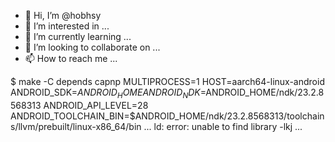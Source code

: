 - 👋 Hi, I’m @hobhsy
- 👀 I’m interested in ...
- 🌱 I’m currently learning ...
- 💞️ I’m looking to collaborate on ...
- 📫 How to reach me ...

<!---
hobhsy/hobhsy is a ✨ special ✨ repository because its `README.md` (this file) appears on your GitHub profile.
You can click the Preview link to take a look at your changes.
--->
$ make -C depends capnp MULTIPROCESS=1 HOST=aarch64-linux-android ANDROID_SDK=$ANDROID_HOME ANDROID_NDK=$ANDROID_HOME/ndk/23.2.8568313 ANDROID_API_LEVEL=28 ANDROID_TOOLCHAIN_BIN=$ANDROID_HOME/ndk/23.2.8568313/toolchains/llvm/prebuilt/linux-x86_64/bin
...
ld: error: unable to find library -lkj
...
